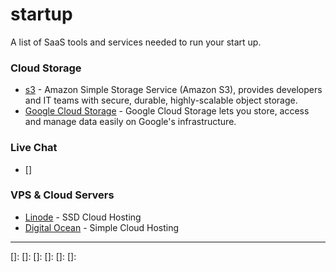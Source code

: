 # startup
A list of SaaS tools and services needed to run your start up.

### Cloud Storage
* [s3] - Amazon Simple Storage Service (Amazon S3), provides developers and IT teams with secure, durable, highly-scalable object storage. 
* [Google Cloud Storage] - Google Cloud Storage lets you store, access and manage data easily on Google's infrastructure.

### Live Chat
* []

### VPS & Cloud Servers
* [Linode] - SSD Cloud Hosting
* [Digital Ocean] - Simple Cloud Hosting‎




_____________________________________________________________________________________________________________________
[Linode]:http://linode.com/
[s3]:http://aws.amazon.com/s3/
[Google Cloud Storage]:https://cloud.google.com/storage/
[Digital Ocean]:https://www.digitalocean.com/
[]:
[]:
[]:
[]:
[]:
[]:
